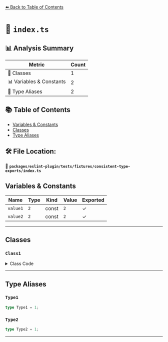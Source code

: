 [⬅️ Back to Table of Contents](../../../../../index.md)

# 📄 `index.ts`

## 📊 Analysis Summary

| Metric | Count |
|--------|-------|
| 🧱 Classes | 1 |
| 📊 Variables & Constants | 2 |
| 📑 Type Aliases | 2 |

## 📚 Table of Contents

- [Variables & Constants](#variables-constants)
- [Classes](#classes)
- [Type Aliases](#type-aliases)

## 🛠️ File Location:
📂 **`packages/eslint-plugin/tests/fixtures/consistent-type-exports/index.ts`**

## Variables & Constants

| Name | Type | Kind | Value | Exported |
|------|------|------|-------|----------|
| `value1` | `2` | const | `2` | ✓ |
| `value2` | `2` | const | `2` | ✓ |


---

## Classes

### `Class1`

<details><summary>Class Code</summary>

```ts
export class Class1 {}
```
</details>


---

## Type Aliases

### `Type1`

```ts
type Type1 = 1;
```

### `Type2`

```ts
type Type2 = 1;
```


---